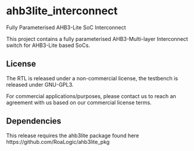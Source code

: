# ahb3lite_interconnect
Fully Parameterised AHB3-Lite SoC Interconnect

This project contains a fully parameterised AHB3-Multi-layer Interconnect switch for AHB3-Lite based SoCs.

<h2>License</h2>
The RTL is released under a non-commercial license, the testbench is released under GNU-GPL3.

For commercial applications/purposes, please contact us to reach an agreement with us based on our commercial license terms.

<h2>Dependencies</h2>
This release requires the ahb3lite package found here https://github.com/RoaLogic/ahb3lite_pkg
